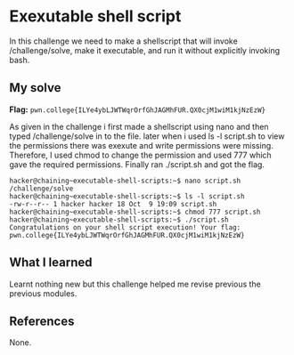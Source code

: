 # Exexutable shell script

In this challenge we need to make a shellscript that will invoke /challenge/solve, make it executable, and run it 
without explicitly invoking bash.

## My solve
**Flag:** `pwn.college{ILYe4ybLJWTWqrOrfGhJAGMhFUR.QX0cjM1wiM1kjNzEzW}`

As given in the challenge i first made a shellscript using nano and then typed /challenge/solve in to the file. later when
i used ls -l script.sh to view the permissions there was exexute and write permissions were missing. Therefore, I used 
chmod to change the permission and used 777 which gave the required permissions. Finally ran ./script.sh and got the flag.

```
hacker@chaining~executable-shell-scripts:~$ nano script.sh
/challenge/solve
hacker@chaining~executable-shell-scripts:~$ ls -l script.sh
-rw-r--r-- 1 hacker hacker 18 Oct  9 19:09 script.sh
hacker@chaining~executable-shell-scripts:~$ chmod 777 script.sh
hacker@chaining~executable-shell-scripts:~$ ./script.sh
Congratulations on your shell script execution! Your flag:
pwn.college{ILYe4ybLJWTWqrOrfGhJAGMhFUR.QX0cjM1wiM1kjNzEzW}
```

## What I learned

Learnt nothing new but this challenge helped me revise previous the previous modules.

## References 
None.
